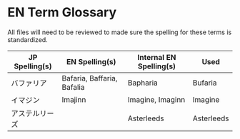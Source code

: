 # EN Term Glossary
All files will need to be reviewed to made sure the spelling for these terms is standardized.

|JP Spelling(s)|EN Spelling(s)|Internal EN Spelling(s)|Used|
|---|---|---|---|
|バファリア|Bafaria, Baffaria, Bafalia|Bapharia|Bufaria|
|イマジン|Imajinn|Imagine, Imaginn|Imagine
|アステルリーズ||Asterleeds|Asterleeds